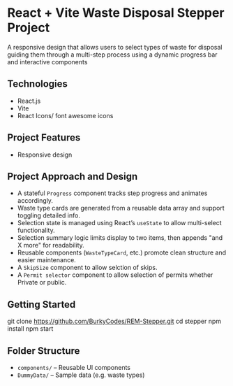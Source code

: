 # React + Vite Waste Disposal Stepper Project
A responsive design that allows users to select types of waste for disposal guiding them through a multi-step process using a dynamic progress bar and interactive components

## Technologies 
- React.js
- Vite
- React Icons/ font awesome icons

## Project Features
- Responsive design

## Project Approach and Design
- A stateful `Progress` component tracks step progress and animates accordingly.
- Waste type cards are generated from a reusable data array and support toggling detailed info.
- Selection state is managed using React’s `useState` to allow multi-select functionality.
- Selection summary logic limits display to two items, then appends "and X more" for readability.
- Reusable components (`WasteTypeCard`, etc.) promote clean structure and easier maintenance.
- A `SkipSize` component to allow selction of skips.
- A `Permit selector` component to allow selection of permits whether Private or public.

## Getting Started

git clone https://github.com/BurkyCodes/REM-Stepper.git
cd stepper
npm install
npm start

## Folder Structure

- `components/` – Reusable UI components
- `DummyData/` – Sample data (e.g. waste types)

